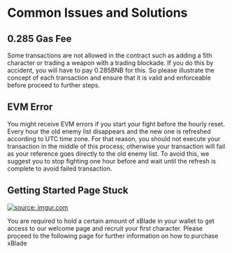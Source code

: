 # Common Issues and Solutions


## 0.285 Gas Fee

Some transactions are not allowed in the contract such as adding a 5th character or trading a weapon with a trading blockade. If you do this by accident, you will have to pay 0.285BNB for this. So please illustrate the concept of each transaction and ensure that it is valid and enforceable before proceed to further steps.

## EVM Error

You might receive EVM errors if you start your fight before the hourly reset. Every hour the old enemy list disappears and the new one is refreshed according to UTC time zone. For that reason, you should not execute your transaction in the middle of this process; otherwise your transaction will fail as your reference goes directly to the old enemy list. To avoid this, we suggest you to stop fighting one hour before and wait until the refresh is complete to avoid failed transaction. 

## Getting Started Page Stuck

<a href="https://imgur.com/ky0ZJyZ"><img src="https://i.imgur.com/ky0ZJyZ.png" title="source: imgur.com" /></a>

You are required to hold a certain amount of xBlade in your wallet to get access to our welcome page and recruit your first character. 
Please proceed to the following page for further information on how to purchase xBlade 


